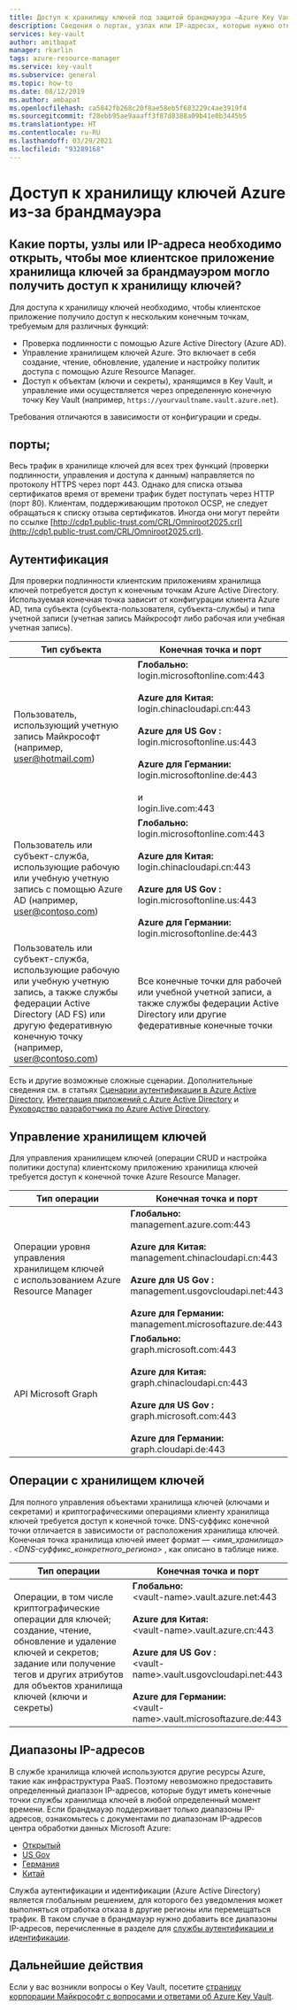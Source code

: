 ```yaml
---
title: Доступ к хранилищу ключей под защитой брандмауэра —Azure Key Vault | Документация Майкрософт
description: Сведения о портах, узлах или IP-адресах, которые нужно открыть, чтобы разрешить доступ к хранилищу ключей клиентскому приложению хранилища ключей за брандмауэром.
services: key-vault
author: amitbapat
manager: rkarlin
tags: azure-resource-manager
ms.service: key-vault
ms.subservice: general
ms.topic: how-to
ms.date: 08/12/2019
ms.author: ambapat
ms.openlocfilehash: ca5842fb268c20f8ae58eb5f683229c4ae3919f4
ms.sourcegitcommit: f28ebb95ae9aaaff3f87d8388a09b41e0b3445b5
ms.translationtype: HT
ms.contentlocale: ru-RU
ms.lasthandoff: 03/29/2021
ms.locfileid: "93289168"
---
```

# <a name="access-azure-key-vault-behind-a-firewall"></a>Доступ к хранилищу ключей Azure из-за брандмауэра

## <a name="what-ports-hosts-or-ip-addresses-should-i-open-to-enable-my-key-vault-client-application-behind-a-firewall-to-access-key-vault"></a>Какие порты, узлы или IP-адреса необходимо открыть, чтобы мое клиентское приложение хранилища ключей за брандмауэром могло получить доступ к хранилищу ключей?

Для доступа к хранилищу ключей необходимо, чтобы клиентское приложение получило доступ к нескольким конечным точкам, требуемым для различных функций:

* Проверка подлинности с помощью Azure Active Directory (Azure AD).
* Управление хранилищем ключей Azure. Это включает в себя создание, чтение, обновление, удаление и настройку политик доступа с помощью Azure Resource Manager.
* Доступ к объектам (ключи и секреты), хранящимся в Key Vault, и управление ими осуществляется через определенную конечную точку Key Vault (например, `https://yourvaultname.vault.azure.net`).  

Требования отличаются в зависимости от конфигурации и среды.

## <a name="ports"></a>порты;

Весь трафик в хранилище ключей для всех трех функций (проверки подлинности, управления и доступа к данным) направляется по протоколу HTTPS через порт 443. Однако для списка отзыва сертификатов время от времени трафик будет поступать через HTTP (порт 80). Клиентам, поддерживающим протокол OCSP, не следует обращаться к списку отзыва сертификатов. Иногда они могут перейти по ссылке [http://cdp1.public-trust.com/CRL/Omniroot2025.crl](http://cdp1.public-trust.com/CRL/Omniroot2025.crl).  

## <a name="authentication"></a>Аутентификация

Для проверки подлинности клиентским приложениям хранилища ключей потребуется доступ к конечным точкам Azure Active Directory. Используемая конечная точка зависит от конфигурации клиента Azure AD, типа субъекта (субъекта-пользователя, субъекта-службы) и типа учетной записи (учетная запись Майкрософт либо рабочая или учебная учетная запись).  

| Тип субъекта | Конечная точка и порт |
| --- | --- |
| Пользователь, использующий учетную запись Майкрософт<br> (например, user@hotmail.com) |**Глобально:**<br> login.microsoftonline.com:443<br><br> **Azure для Китая:**<br> login.chinacloudapi.cn:443<br><br>**Azure для US Gov :**<br> login.microsoftonline.us:443<br><br>**Azure для Германии:**<br> login.microsoftonline.de:443<br><br> и <br>login.live.com:443 |
| Пользователь или субъект-служба, использующие рабочую или учебную учетную запись с помощью Azure AD (например, user@contoso.com) |**Глобально:**<br> login.microsoftonline.com:443<br><br> **Azure для Китая:**<br> login.chinacloudapi.cn:443<br><br>**Azure для US Gov :**<br> login.microsoftonline.us:443<br><br>**Azure для Германии:**<br> login.microsoftonline.de:443 |
| Пользователь или субъект-служба, использующие рабочую или учебную учетную запись, а также службы федерации Active Directory (AD FS) или другую федеративную конечную точку (например, user@contoso.com) |Все конечные точки для рабочей или учебной учетной записи, а также службы федерации Active Directory или другие федеративные конечные точки |

Есть и другие возможные сложные сценарии. Дополнительные сведения см. в статьях [Сценарии аутентификации в Azure Active Directory](../../active-directory/develop/authentication-vs-authorization.md), [Интеграция приложений с Azure Active Directory](../../active-directory/develop/active-directory-how-to-integrate.md) и [Руководство разработчика по Azure Active Directory](/previous-versions/azure/dn151124(v=azure.100)).  

## <a name="key-vault-management"></a>Управление хранилищем ключей

Для управления хранилищем ключей (операции CRUD и настройка политики доступа) клиентскому приложению хранилища ключей требуется доступ к конечной точке Azure Resource Manager.  

| Тип операции | Конечная точка и порт |
| --- | --- |
| Операции уровня управления хранилищем ключей<br> с использованием Azure Resource Manager |**Глобально:**<br> management.azure.com:443<br><br> **Azure для Китая:**<br> management.chinacloudapi.cn:443<br><br> **Azure для US Gov :**<br> management.usgovcloudapi.net:443<br><br> **Azure для Германии:**<br> management.microsoftazure.de:443 |
| API Microsoft Graph |**Глобально:**<br> graph.microsoft.com:443<br><br> **Azure для Китая:**<br> graph.chinacloudapi.cn:443<br><br> **Azure для US Gov :**<br> graph.microsoft.com:443<br><br> **Azure для Германии:**<br> graph.cloudapi.de:443 |

## <a name="key-vault-operations"></a>Операции с хранилищем ключей

Для полного управления объектами хранилища ключей (ключами и секретами) и криптографическими операциями клиенту хранилища ключей требуется доступ к конечной точке. DNS-суффикс конечной точки отличается в зависимости от расположения хранилища ключей. Конечная точка хранилища ключей имеет формат — *<имя_хранилища>* . *<DNS-суффикс_конкретного_региона>* , как описано в таблице ниже.  

| Тип операции | Конечная точка и порт |
| --- | --- |
| Операции, в том числе криптографические операции для ключей; создание, чтение, обновление и удаление ключей и секретов; задание или получение тегов и других атрибутов для объектов хранилища ключей (ключи и секреты) |**Глобально:**<br> &lt;vault-name&gt;.vault.azure.net:443<br><br> **Azure для Китая:**<br> &lt;vault-name&gt;.vault.azure.cn:443<br><br> **Azure для US Gov :**<br> &lt;vault-name&gt;.vault.usgovcloudapi.net:443<br><br> **Azure для Германии:**<br> &lt;vault-name&gt;.vault.microsoftazure.de:443 |

## <a name="ip-address-ranges"></a>Диапазоны IP-адресов

В службе хранилища ключей используются другие ресурсы Azure, такие как инфраструктура PaaS. Поэтому невозможно предоставить определенный диапазон IP-адресов, которые будут иметь конечные точки службы хранилища ключей в любой определенный момент времени. Если брандмауэр поддерживает только диапазоны IP-адресов, ознакомьтесь с документами по диапазонам IP-адресов центра обработки данных Microsoft Azure:
* [Открытый](https://www.microsoft.com/en-us/download/details.aspx?id=56519)
* [US Gov](https://www.microsoft.com/en-us/download/details.aspx?id=57063)
* [Германия](https://www.microsoft.com/en-us/download/details.aspx?id=57064)
* [Китай](https://www.microsoft.com/en-us/download/details.aspx?id=57062)

Служба аутентификации и идентификации (Azure Active Directory) является глобальным решением, для которого без уведомления может выполняться отработка отказа в другие регионы или перемещаться трафик. В таком случае в брандмауэр нужно добавить все диапазоны IP-адресов, перечисленные в разделе для [службы аутентификации и идентификации](https://support.office.com/article/Office-365-URLs-and-IP-address-ranges-8548a211-3fe7-47cb-abb1-355ea5aa88a2#bkmk_identity_ip).

## <a name="next-steps"></a>Дальнейшие действия

Если у вас возникли вопросы о Key Vault, посетите [страницу корпорации Майкрософт с вопросами и ответами об Azure Key Vault](/answers/topics/azure-key-vault.html).